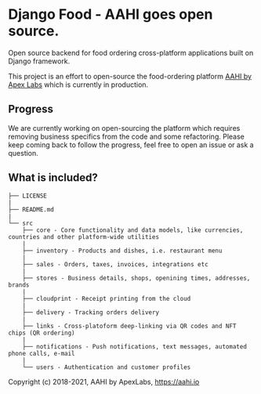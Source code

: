 # Django Food - AAHI goes open source.
Open source backend for food ordering cross-platform applications built on Django framework.

This project is an effort to open-source the food-ordering platform [AAHI by Apex Labs](https://aahi.io) 
which is currently in production.

## Progress

We are currently working on open-sourcing the platform which requires removing business specifics from the code and some
refactoring. Please keep coming back to follow the progress, feel free to open an issue or ask a question.


## What is included?

```
├── LICENSE
|
├── README.md
|
└── src
    ├── core - Core functionality and data models, like currencies, countries and other platform-wide utilities
    |
    ├── inventory - Products and dishes, i.e. restaurant menu
    |
    ├── sales - Orders, taxes, invoices, integrations etc
    |
    ├── stores - Business details, shops, openining times, addresses, brands
    |
    ├── cloudprint - Receipt printing from the cloud
    |
    ├── delivery - Tracking orders delivery
    |
    ├── links - Cross-platoform deep-linking via QR codes and NFT chips (QR ordering)
    |
    ├── notifications - Push notifications, text messages, automated phone calls, e-mail
    |
    └── users - Authentication and customer profiles
```


Copyright (c) 2018-2021, AAHI by ApexLabs, https://aahi.io
